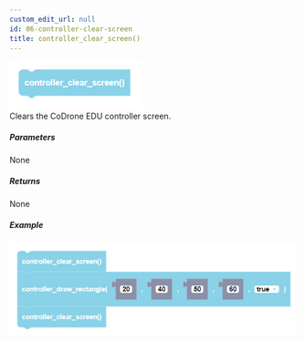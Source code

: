 ```yaml
---
custom_edit_url: null
id: 06-controller-clear-screen
title: controller_clear_screen()
---
```


![controller draw line block image](controller_clear_screen.PNG)<br />
Clears the CoDrone EDU controller screen.

##### Parameters

None

##### Returns

None

##### Example

![controller draw line example](controller_clear_screen_example.PNG)